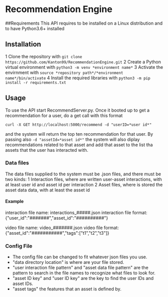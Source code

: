 # Recommendation Engine

##Requirements
This API requires to be installed on a Linux distribution and to have Python3.6+ installed

## Installation
 1 Clone the repository with ```git clone https://github.com/Kanton99/RecommendationEngine.git``` 
 2 Create a Python virtual environment with ```python3 -m venv *environment name*``` 
 3 Activate the envirnment with ```source *repository path*/*environment name*/bin/activate``` 
 4 Install the required libraries with ```python3 -m pip install -r requirements.txt``` 

## Usage
To use the API start RecommendServer.py. Once it booted up to get a recommendation for a user, do a get call with this format

```curl -X GET http://localhost:5000/recommend -d "userID=*user id*"```

and the system will return the top ten recommendation for that user.
By passing also ```-d "assetId=*asset id*"``` the system will also diplay recommendations related to that asset and add that asset to the list tha assets that the user has interacted with.

### Data files
The data files supplied to the system must be .json files, and there must be two kinds:
 1 Interaction files, where are written user-asset interactions, with at least user id and asset id per interaction
 2 Asset files, where is stored the asset data data, with at least the asset id
#### Example
interaction file name: interactions_#####.json
interaction file format: {"user_id":"#######","asset_id":"##########"}

video file name: video_#######.json
video file format:{"asset_id":"###########","tags":["t1","t2","t3"]}

### Config File
 - The config file can be changed to fit whatever json files you use.
 - "data directory location" is where are your file stored.
 - "user interaction file pattern" and "asset data file pattern" are the pattern to search in the file names to recognize what files to look for.
 - "asset ID key" and "user ID key" are the key to find the user IDs and asset IDs.
 - "asset tags" the features that an asset is defined by.
 









 

